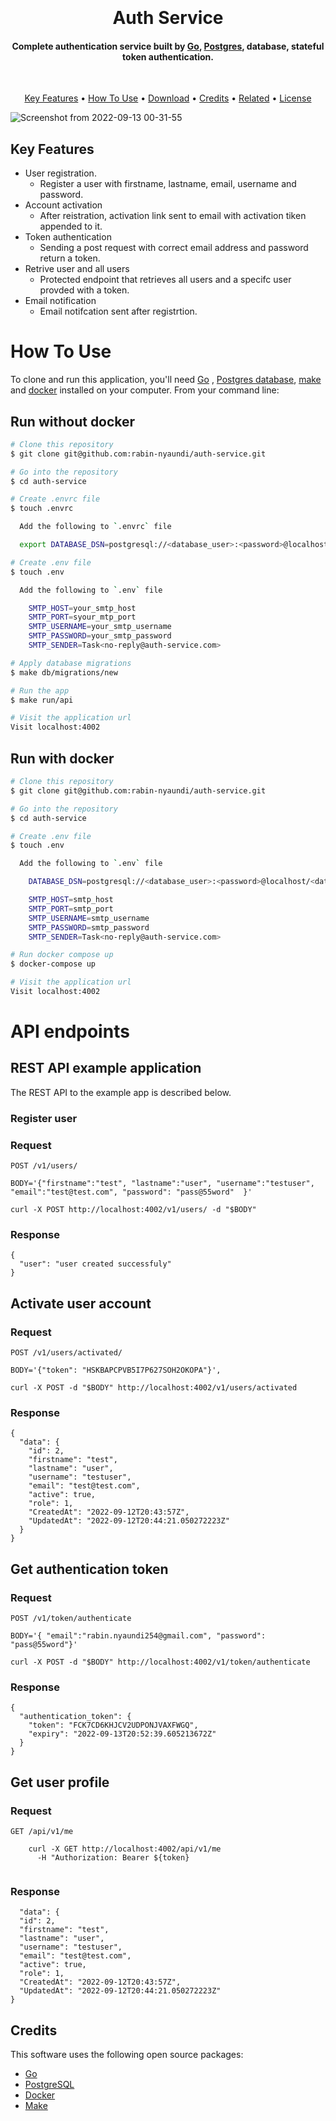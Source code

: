 
<h1 align="center">
  <br>
  <br>
  Auth Service
  <br>
</h1>

<h4 align="center">Complete authentication service built by <a href="https://golang.org" target="_blank">Go</a>, <a href="http://postgresql.org" target="_blank">Postgres</a>, database, stateful token authentication.</h4>

<br />

<p align="center">
  <a href="#key-features">Key Features</a> •
  <a href="#how-to-use">How To Use</a> •
  <a href="#download">Download</a> •
  <a href="#credits">Credits</a> •
  <a href="#related">Related</a> •
  <a href="#license">License</a>
</p>

![Screenshot from 2022-09-13 00-31-55](https://user-images.githubusercontent.com/40198016/189836384-700e10ef-e591-4512-84f2-06c240684651.png)


## Key Features

* User registration.
  - Register a user with firstname, lastname, email, username and password.
* Account activation
  - After reistration, activation link sent to email with activation tiken appended to it.
* Token authentication
  - Sending a post request with correct email address and password return a token.
* Retrive user and all users
  - Protected endpoint that retrieves all users and a specifc user provded with a token.
* Email notification
  - Email notifcation sent after registrtion.

# How To Use

To clone and run this application, you'll need [Go](https://golang.org) , [Postgres database](https://www.postgresql.org/), [make](https://www.gnu.org/software/make/) and [docker](https://www.docker.com/) installed on your computer. From your command line:


## Run without docker

```bash
# Clone this repository
$ git clone git@github.com:rabin-nyaundi/auth-service.git

# Go into the repository
$ cd auth-service

# Create .envrc file
$ touch .envrc

  Add the following to `.envrc` file

  export DATABASE_DSN=postgresql://<database_user>:<password>@localhost/<database_name>?sslmode=disable

# Create .env file
$ touch .env

  Add the following to `.env` file

    SMTP_HOST=your_smtp_host
    SMTP_PORT=syour_mtp_port
    SMTP_USERNAME=your_smtp_username
    SMTP_PASSWORD=your_smtp_password
    SMTP_SENDER=Task<no-reply@auth-service.com>

# Apply database migrations
$ make db/migrations/new

# Run the app
$ make run/api

# Visit the application url
Visit localhost:4002
```

## Run with docker

```bash
# Clone this repository
$ git clone git@github.com:rabin-nyaundi/auth-service.git

# Go into the repository
$ cd auth-service

# Create .env file
$ touch .env

  Add the following to `.env` file

    DATABASE_DSN=postgresql://<database_user>:<password>@localhost/<database_name>?sslmode=disable

    SMTP_HOST=smtp_host
    SMTP_PORT=smtp_port
    SMTP_USERNAME=smtp_username
    SMTP_PASSWORD=smtp_password
    SMTP_SENDER=Task<no-reply@auth-service.com>

# Run docker compose up
$ docker-compose up

# Visit the application url
Visit localhost:4002
```
# API endpoints

## REST API example application

The REST API to the example app is described below.

### Register user

### Request

`POST /v1/users/`

    BODY='{"firstname":"test", "lastname":"user", "username":"testuser", "email":"test@test.com", "password": "pass@55word"  }'
    
    curl -X POST http://localhost:4002/v1/users/ -d "$BODY" 

### Response

    {
      "user": "user created successfuly"
    }


## Activate user account

### Request

`POST /v1/users/activated/`

    BODY='{"token": "HSKBAPCPVB5I7P627SOH2OKOPA"}', 

    curl -X POST -d "$BODY" http://localhost:4002/v1/users/activated

### Response

    {
      "data": {
        "id": 2,
        "firstname": "test",
        "lastname": "user",
        "username": "testuser",
        "email": "test@test.com",
        "active": true,
        "role": 1,
        "CreatedAt": "2022-09-12T20:43:57Z",
        "UpdatedAt": "2022-09-12T20:44:21.050272223Z"
      }
    }

## Get authentication token

### Request

`POST /v1/token/authenticate`

    BODY='{ "email":"rabin.nyaundi254@gmail.com", "password": "pass@55word"}'

    curl -X POST -d "$BODY" http://localhost:4002/v1/token/authenticate

### Response

    {
      "authentication_token": {
        "token": "FCK7CD6KHJCV2UDPONJVAXFWGQ",
        "expiry": "2022-09-13T20:52:39.605213672Z"
      }
    }

## Get user profile

### Request

`GET /api/v1/me`
```
    curl -X GET http://localhost:4002/api/v1/me
      -H "Authorization: Bearer ${token}
      
  ```

  ### Response
  ```
    "data": {
    "id": 2,
    "firstname": "test",
    "lastname": "user",
    "username": "testuser",
    "email": "test@test.com",
    "active": true,
    "role": 1,
    "CreatedAt": "2022-09-12T20:43:57Z",
    "UpdatedAt": "2022-09-12T20:44:21.050272223Z"
  }
  ```
## Credits

This software uses the following open source packages:

- [Go ](http://go.org/)
- [PostgreSQL](https://www.postgresql.org)
- [Docker](https://www.docker.com/)
- [Make](https://www.gnu.org/software/make/)
